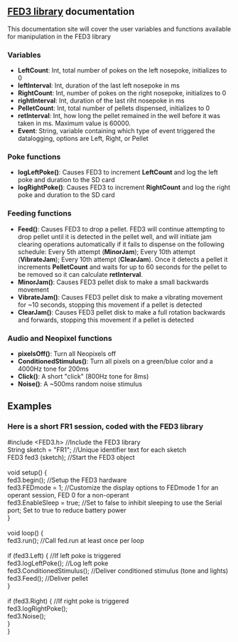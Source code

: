 ## [FED3 library](https://github.com/KravitzLabDevices/FED3_library) documentation

This documentation site will cover the user variables and functions available for manipulation in the FED3 library

### Variables 
- **LeftCount**: Int, total number of pokes on the left nosepoke, initializes to 0 
- **leftInterval**: Int, duration of the last left nosepoke in ms
- **RightCount**: Int, number of pokes on the right nosepoke, initializes to 0 
- **rightInterval**: Int, duration of the last riht nosepoke in ms
- **PelletCount**: Int, total number of pellets dispensed, initializes to 0
- **retInterval**: Int, how long the pellet remained in the well before it was taken in ms. Maximum value is 60000.
- **Event**: String, variable containing which type of event triggered the datalogging, options are Left, Right, or Pellet

### Poke functions
- **logLeftPoke()**: Causes FED3 to increment **LeftCount** and log the left poke and duration to the SD card
- **logRightPoke()**: Causes FED3 to increment **RightCount** and log the right poke and duration to the SD card

### Feeding functions
- **Feed()**: Causes FED3 to drop a pellet. FED3 will continue attempting to drop pellet until it is detected in the pellet well, and will initiate jam clearing operations automatically if it fails to dispense on the following schedule: Every 5th attempt (**MinorJam**); Every 10th attempt (**VibrateJam**); Every 10th attempt (**ClearJam**). Once it detects a pellet it increments **PelletCount** and waits for up to 60 seconds for the pellet to be removed so it can calculate **retInterval**.  
- **MinorJam()**: Causes FED3 pellet disk to make a small backwards movement 
- **VibrateJam()**: Causes FED3 pellet disk to make a vibrating movement for ~10 seconds, stopping this movement if a pellet is detected
- **ClearJam()**: Causes FED3 pellet disk to make a full rotation backwards and forwards, stopping this movement if a pellet is detected

### Audio and Neopixel functions
- **pixelsOff()**: Turn all Neopixels off
- **ConditionedStimulus()**: Turn all pixels on a green/blue color and a 4000Hz tone for 200ms
- **Click()**: A short "click" (800Hz tone for 8ms)
- **Noise()**: A ~500ms random noise stimulus


## Examples
### Here is a short FR1 session, coded with the FED3 library<br>
#include <FED3.h>                                       //Include the FED3 library <br>
String sketch = "FR1";                                  //Unique identifier text for each sketch<br>
FED3 fed3 (sketch);                                     //Start the FED3 object<br>
<br>
void setup() {<br>
  fed3.begin();                                         //Setup the FED3 hardware<br>
  fed3.FEDmode = 1;                                     //Customize the display options to FEDmode 1 for an operant session, FED 0 for a non-operant<br>
  fed3.EnableSleep = true;                              //Set to false to inhibit sleeping to use the Serial port; Set to true to reduce battery power<br>
}<br>
<br>
void loop() {<br>
  fed3.run();                                           //Call fed.run at least once per loop<br>
<br>
  if (fed3.Left) {                                      //If left poke is triggered<br>
    fed3.logLeftPoke();                                 //Log left poke<br>
    fed3.ConditionedStimulus();                         //Deliver conditioned stimulus (tone and lights)<br>
    fed3.Feed();                                        //Deliver pellet<br>
  }<br>
  <br>
  if (fed3.Right) {                                     //If right poke is triggered<br>
    fed3.logRightPoke();<br>
    fed3.Noise();<br>
  }<br>
}<br>
